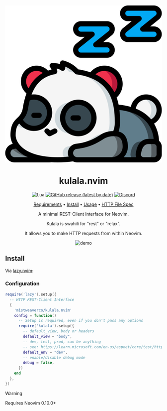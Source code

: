 <div align="center">

![Kulala Logo](logo.svg)

# kulala.nvim

![Lua](https://img.shields.io/badge/Made%20with%20Lua-blueviolet.svg?style=for-the-badge&logo=lua)
[![GitHub release (latest by date)](https://img.shields.io/github/v/release/mistweaverco/kulala.nvim?style=for-the-badge)](https://github.com/mistweaverco/kulala.nvim/releases/latest)
[![Discord](https://img.shields.io/badge/discord-join-7289da?style=for-the-badge&logo=discord)](https://discord.gg/QyVQmfY4Rt)

[Requirements](https://kulala.mwco.app/#/requirements) • [Install](#install) • [Usage](https://kulala.mwco.app/#/usage) • [HTTP File Spec](https://kulala.mwco.app/#/http_file_spec)

<p></p>

A minimal REST-Client Interface for Neovim.

Kulala is swahili for "rest" or "relax".

It allows you to make HTTP requests from within Neovim.

<p></p>

![demo](https://github.com/mistweaverco/kulala.nvim/assets/1384938/d3b1e6a6-b91d-4572-a4f0-8a9aa26696d9)

<p></p>

</div>

## Install

Via [lazy.nvim](https://github.com/folke/lazy.nvim):

### Configuration

```lua
require('lazy').setup({
  -- HTTP REST-Client Interface
  {
    'mistweaverco/kulala.nvim'
    config = function()
      -- Setup is required, even if you don't pass any options
      require('kulala').setup({
        -- default_view, body or headers
        default_view = "body",
        -- dev, test, prod, can be anything
        -- see: https://learn.microsoft.com/en-us/aspnet/core/test/http-files?view=aspnetcore-8.0#environment-files
        default_env = "dev",
        -- enable/disable debug mode
        debug = false,
      })
    end
  },
})
```

> [!WARNING]
> Requires Neovim 0.10.0+
